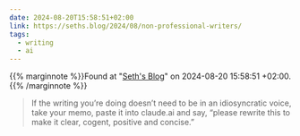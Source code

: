 ```yaml
---
date: 2024-08-20T15:58:51+02:00
link: https://seths.blog/2024/08/non-professional-writers/
tags:
  - writing
  - ai
---
```

{{% marginnote %}}Found at "[Seth's Blog](https://web.archive.org/web/20240820155851/https://seths.blog/2024/08/non-professional-writers/)" on 2024-08-20 15:58:51 +02:00.{{% /marginnote %}}

> If the writing you’re doing doesn’t need to be in an idiosyncratic voice, take your memo, paste it into claude.ai and say, “please rewrite this to make it clear, cogent, positive and concise.”